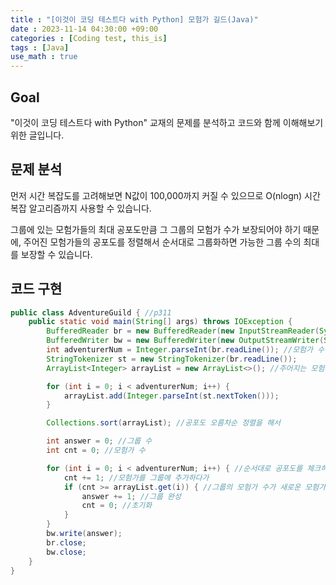 ```yaml
---
title : "[이것이 코딩 테스트다 with Python] 모험가 길드(Java)"
date : 2023-11-14 04:30:00 +09:00
categories : [Coding test, this_is]
tags : [Java]
use_math : true
---
```


## Goal

"이것이 코딩 테스트다 with Python" 교재의 문제를 분석하고 코드와 함께 이해해보기 위한 글입니다.

## 문제 분석

먼저 시간 복잡도를 고려해보면 N값이 100,000까지 커질 수 있으므로 O(nlogn) 시간 복잡 알고리즘까지 사용할 수 있습니다. 

그룹에 있는 모험가들의 최대 공포도만큼 그 그룹의 모험가 수가 보장되어야 하기 때문에, 주어진 모험가들의 공포도를 정렬해서 순서대로 그룹화하면 가능한 그룹 수의 최대를 보장할 수 있습니다.

## 코드 구현

```java
public class AdventureGuild { //p311
    public static void main(String[] args) throws IOException {
        BufferedReader br = new BufferedReader(new InputStreamReader(System.in));
        BufferedWriter bw = new BufferedWriter(new OutputStreamWriter(System.out));
        int adventurerNum = Integer.parseInt(br.readLine()); //모험가 수
        StringTokenizer st = new StringTokenizer(br.readLine());
        ArrayList<Integer> arrayList = new ArrayList<>(); //주어지는 모험가 무리의 공포도

        for (int i = 0; i < adventurerNum; i++) {
            arrayList.add(Integer.parseInt(st.nextToken()));
        }

        Collections.sort(arrayList); //공포도 오름차순 정렬을 해서

        int answer = 0; //그룹 수
        int cnt = 0; //모험가 수

        for (int i = 0; i < adventurerNum; i++) { //순서대로 공포도를 체크하는데
            cnt += 1; //모험가를 그룹에 추가하다가
            if (cnt >= arrayList.get(i)) { //그룹의 모험가 수가 새로운 모험가의 공포도보다 크면 
                answer += 1; //그룹 완성
                cnt = 0; //초기화
            }
        }
        bw.write(answer);
        br.close;
        bw.close;
    }
}
```



